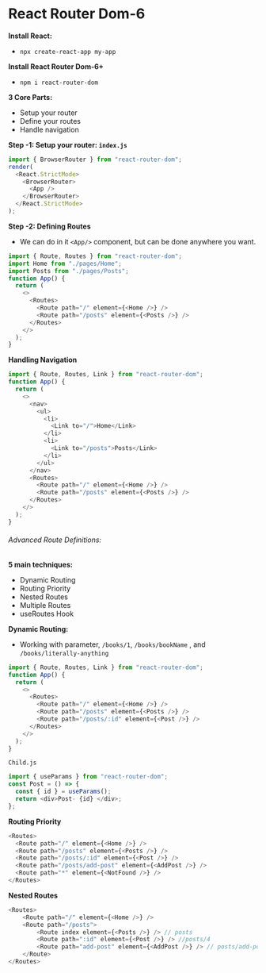 # React Router Dom-6

**Install React:**

- `npx create-react-app my-app`

**Install React Router Dom-6+**

- `npm i react-router-dom`

**3 Core Parts:**

- Setup your router
- Define your routes
- Handle navigation

**Step -1: Setup your router: `index.js`**

```js
import { BrowserRouter } from "react-router-dom";
render(
  <React.StrictMode>
    <BrowserRouter>
      <App />
    </BrowserRouter>
  </React.StrictMode>
);
```

**Step -2: Defining Routes**

- We can do in it `<App/>` component, but can be done anywhere you want.

```js
import { Route, Routes } from "react-router-dom";
import Home from "./pages/Home";
import Posts from "./pages/Posts";
function App() {
  return (
    <>
      <Routes>
        <Route path="/" element={<Home />} />
        <Route path="/posts" element={<Posts />} />
      </Routes>
    </>
  );
}
```

**Handling Navigation**

```js
import { Route, Routes, Link } from "react-router-dom";
function App() {
  return (
    <>
      <nav>
        <ul>
          <li>
            <Link to="/">Home</Link>
          </li>
          <li>
            <Link to="/posts">Posts</Link>
          </li>
        </ul>
      </nav>
      <Routes>
        <Route path="/" element={<Home />} />
        <Route path="/posts" element={<Posts />} />
      </Routes>
    </>
  );
}
```

###### Advanced Route Definitions:

**5 main techniques:**

- Dynamic Routing
- Routing Priority
- Nested Routes
- Multiple Routes
- useRoutes Hook

**Dynamic Routing:**

- Working with parameter, `/books/1`, `/books/bookName` , and `/books/literally-anything`

```js
import { Route, Routes, Link } from "react-router-dom";
function App() {
  return (
    <>
      <Routes>
        <Route path="/" element={<Home />} />
        <Route path="/posts" element={<Posts />} />
        <Route path="/posts/:id" element={<Post />} />
      </Routes>
    </>
  );
}
```

`Child.js`

```js
import { useParams } from "react-router-dom";
const Post = () => {
  const { id } = useParams();
  return <div>Post- {id} </div>;
};
```

**Routing Priority**

```js
<Routes>
  <Route path="/" element={<Home />} />
  <Route path="/posts" element={<Posts />} />
  <Route path="/posts/:id" element={<Post />} />
  <Route path="/posts/add-post" element={<AddPost />} />
  <Route path="*" element={<NotFound />} />
</Routes>
```

**Nested Routes**
```js
<Routes>
    <Route path="/" element={<Home />} />
    <Route path="/posts">
        <Route index element={<Posts />} /> // posts
        <Route path=":id" element={<Post />} /> //posts/4
        <Route path="add-post" element={<AddPost />} /> // posts/add-post
    </Route>
</Routes>
```




